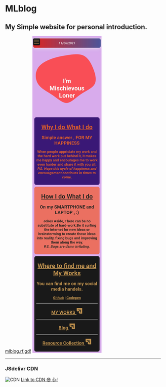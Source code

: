 # MLblog
## My Simple website for personal introduction.
[mlblog.rf.gd!](https://mlblog.rf.gd)
![Demo](https://raw.githubusercontent.com/Mischievous-Loner/MLblog/main/Screenshot_2021-06-11-13-58-43-986_mark.via.gp.png)
***
### JSdelivr CDN
![CDN](https://cdn.jsdelivr.net/www.jsdelivr.com/f98357bc1b63fa247a89fb27f6b03f667e6f1371/img/logo-horizontal.svg)
[Link to CDN 😎 👍!](https://www.jsdelivr.com/package/gh/Mischievous-Loner/MLblog)


